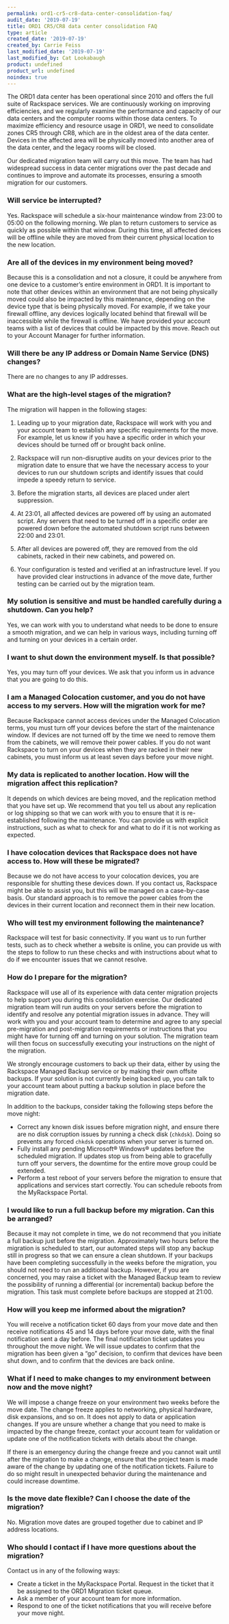 ```yaml
---
permalink: ord1-cr5-cr8-data-center-consolidation-faq/
audit_date: '2019-07-19'
title: ORD1 CR5/CR8 data center consolidation FAQ
type: article
created_date: '2019-07-19'
created_by: Carrie Feiss
last_modified_date: '2019-07-19'
last_modified_by: Cat Lookabaugh
product: undefined
product_url: undefined
noindex: true
---
```


The ORD1 data center has been operational since 2010 and offers the full suite
of Rackspace services. We are continuously working on improving efficiencies,
and we regularly examine the performance and capacity of our data centers and the
computer rooms within those data centers. To maximize efficiency and resource
usage in ORD1, we need to consolidate zones CR5 through CR8, which are in the
oldest area of the data center. Devices in the affected area will be physically
moved into another area of the data center, and the legacy rooms will be closed.

Our dedicated migration team will carry out this move. The team has had
widespread success in data center migrations over the past decade and continues
to improve and automate its processes, ensuring a smooth migration for our
customers.

### Will service be interrupted?

Yes. Rackspace will schedule a six-hour maintenance window from 23:00 to 05:00
on the following morning. We plan to return customers to service as quickly as
possible within that window. During this time, all affected devices will be
offline while they are moved from their current physical location to the new
location.

### Are all of the devices in my environment being moved?

Because this is a consolidation and not a closure, it could be anywhere from
one device to a customer’s entire environment in ORD1. It is important to note
that other devices within an environment that are not being physically moved could
also be impacted by this maintenance, depending on the device type that is being
physically moved. For example, if we take your firewall offline, any devices
logically located behind that firewall will be inaccessible while the firewall
is offline. We have provided your account teams with a list of devices that
could be impacted by this move. Reach out to your Account Manager for
further information.

### Will there be any IP address or Domain Name Service (DNS) changes?

There are no changes to any IP addresses.

### What are the high-level stages of the migration?

The migration will happen in the following stages:

1.	Leading up to your migration date, Rackspace will work with you and your account
team to establish any specific requirements for the move. For example, let us
know if you have a specific order in which your devices should be turned off or
brought back online.

2.	Rackspace will run non-disruptive audits on your devices prior to the
migration date to ensure that we have the necessary access to your devices to
run our shutdown scripts and identify issues that could impede a speedy return
to service.

3.	Before the migration starts, all devices are placed under alert suppression.

4.	At 23:01, all affected devices are powered off by using an automated script.
Any servers that need to be turned off in a specific order are powered down
before the automated shutdown script runs between 22:00 and 23:01.

5.	After all devices are powered off, they are removed from the old cabinets,
racked in their new cabinets, and powered on.

6.	Your configuration is tested and verified at an infrastructure level.
If you have provided clear instructions in advance of the move date, further
testing can be carried out by the migration team.

### My solution is sensitive and must be handled carefully during a shutdown. Can you help?

Yes, we can work with you to understand what needs to be done to ensure a
smooth migration, and we can help in various ways, including turning off and
turning on your devices in a certain order.

### I want to shut down the environment myself. Is that possible?

Yes, you may turn off your devices. We ask that you inform us in advance that
you are going to do this.

### I am a Managed Colocation customer, and you do not have access to my servers. How will the migration work for me?

Because Rackspace cannot access devices under the Managed Colocation terms, you
must turn off your devices before the start of the maintenance window. If devices
are not turned off by the time we need to remove them from the cabinets, we will
remove their power cables. If you do not want Rackspace to turn on your devices
when they are racked in their new cabinets, you must inform us at least seven
days before your move night.

### My data is replicated to another location. How will the migration affect this replication?

It depends on which devices are being moved, and the replication method that you
have set up. We recommend that you tell us about any replication or log shipping
so that we can work with you to ensure that it is re-established following the
maintenance. You can provide us with explicit instructions, such as what to
check for and what to do if it is not working as expected.

### I have colocation devices that Rackspace does not have access to. How will these be migrated?

Because we do not have access to your colocation devices, you are responsible
for shutting these devices down. If you contact us, Rackspace might be able to
assist you, but this will be managed on a case-by-case basis. Our standard
approach is to remove the power cables from the devices in their current
location and reconnect them in their new location.

### Who will test my environment following the maintenance?

Rackspace will test for basic connectivity. If you want us to run further tests,
such as to check whether a website is online, you can provide us with the steps
to follow to run these checks and with instructions about what to do if we
encounter issues that we cannot resolve.

### How do I prepare for the migration?

Rackspace will use all of its experience with data center migration projects to
help support you during this consolidation exercise. Our dedicated migration
team will run audits on your servers before the migration to identify and resolve
any potential migration issues in advance. They will work with you and your
account team to determine and agree to any special pre-migration and
post-migration requirements or instructions that you might have for turning off and
turning on your solution. The migration team will then focus on successfully
executing your instructions on the night of the migration.

We strongly encourage customers to back up their data, either by using the
Rackspace Managed Backup service or by making their own offsite backups. If your
solution is not currently being backed up, you can talk to your account team
about putting a backup solution in place before the migration date.

In addition to the backups, consider taking the following steps before the move
night:

- Correct any known disk issues before migration night, and ensure there are no
disk corruption issues by running a check disk (`chkdsk`). Doing so prevents
any forced `chkdsk` operations when your server is turned on.
- Fully install any pending Microsoft&reg; Windows&reg; updates before the scheduled
migration. If updates stop us from being able to gracefully turn off your servers,
the downtime for the entire move group could be extended.
- Perform a test reboot of your servers before the migration to ensure that
applications and services start correctly. You can schedule reboots from the
MyRackspace Portal.

### I would like to run a full backup before my migration. Can this be arranged?

Because it may not complete in time, we do not recommend that you initiate a
full backup just before the migration. Approximately two hours before the
migration is scheduled to start, our automated steps will stop any backup still
in progress so that we can ensure a clean shutdown. If your backups have been
completing successfully in the weeks before the migration, you should not need
to run an additional backup. However, if you are concerned, you may raise a
ticket with the Managed Backup team to review the possibility of running a
differential (or incremental) backup before the migration. This task must complete
before backups are stopped at 21:00.

### How will you keep me informed about the migration?

You will receive a notification ticket 60 days from your move date and then
receive notifications 45 and 14 days before your move date, with the final
notification sent a day before. The final notification ticket updates you
throughout the move night. We will issue updates to confirm that the migration
has been given a “go” decision, to confirm that devices have been shut down,
and to confirm that the devices are back online.

### What if I need to make changes to my environment between now and the move night?

We will impose a change freeze on your environment two weeks before the move
date. The change freeze applies to networking, physical hardware, disk expansions,
and so on. It does not apply to data or application changes. If you are unsure
whether a change that you need to make is impacted by the change freeze, contact
your account team for validation or update one of the notification tickets with
details about the change.

If there is an emergency during the change freeze and you cannot wait until
after the migration to make a change, ensure that the project team is made aware
of the change by updating one of the notification tickets. Failure to do so
might result in unexpected behavior during the maintenance and could increase
downtime.

### Is the move date flexible? Can I choose the date of the migration?

No. Migration move dates are grouped together due to cabinet and IP address
locations.

### Who should I contact if I have more questions about the migration?

Contact us in any of the following ways:

-   Create a ticket in the MyRackspace Portal. Request in the ticket that it
    be assigned to the ORD1 Migration ticket queue.
-   Ask a member of your account team for more information.
-   Respond to one of the ticket notifications that you will receive before
    your move night.
